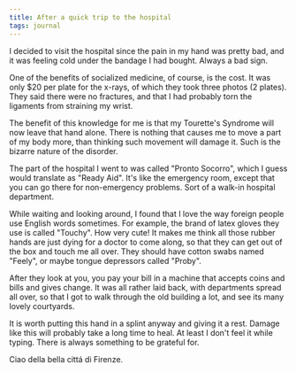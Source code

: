 ```yaml
---
title: After a quick trip to the hospital
tags: journal
---
```


I decided to visit the hospital since the pain in my hand was pretty
bad, and it was feeling cold under the bandage I had bought.  Always a
bad sign.

One of the benefits of socialized medicine, of course, is the cost.  It
was only $20 per plate for the x-rays, of which they took three photos
(2 plates).  They said there were no fractures, and that I had probably
torn the ligaments from straining my wrist.

The benefit of this knowledge for me is that my Tourette's Syndrome will
now leave that hand alone.  There is nothing that causes me to move a
part of my body more, than thinking such movement will damage it.  Such
is the bizarre nature of the disorder.

The part of the hospital I went to was called "Pronto Socorro", which I
guess would translate as "Ready Aid".  It's like the emergency room,
except that you can go there for non-emergency problems.  Sort of a
walk-in hospital department.

While waiting and looking around, I found that I love the way foreign
people use English words sometimes.  For example, the brand of latex
gloves they use is called "Touchy".  How very cute!  It makes me think
all those rubber hands are just dying for a doctor to come along, so
that they can get out of the box and touch me all over.  They should
have cotton swabs named "Feely", or maybe tongue depressors called
"Proby".

After they look at you, you pay your bill in a machine that accepts
coins and bills and gives change.  It was all rather laid back, with
departments spread all over, so that I got to walk through the old
building a lot, and see its many lovely courtyards.

It is worth putting this hand in a splint anyway and giving it a rest.
Damage like this will probably take a long time to heal.  At least I
don't feel it while typing.  There is always something to be grateful
for.

Ciao della bella cittá di Firenze.


